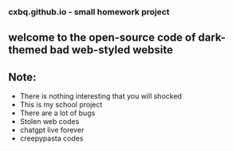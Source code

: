 ### cxbq.github.io - small homework project

## welcome to the open-source code of dark-themed bad web-styled website
## Note:
- There is nothing interesting that you will shocked
- This is my school project
- There are a lot of bugs
- Stolen web codes
- chatgpt live forever
- creepypasta codes
